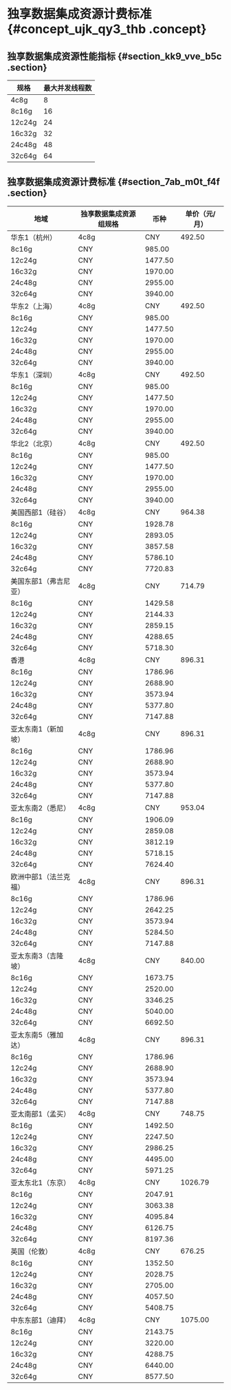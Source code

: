 # 独享数据集成资源计费标准 {#concept_ujk_qy3_thb .concept}

## 独享数据集成资源性能指标 {#section_kk9_vve_b5c .section}

|规格|最大并发线程数|
|--|-------|
|4c8g|8|
|8c16g|16|
|12c24g|24|
|16c32g|32|
|24c48g|48|
|32c64g|64|

## 独享数据集成资源计费标准 {#section_7ab_m0t_f4f .section}

|地域|独享数据集成资源组规格|币种|单价（元/月）|
|--|-----------|--|-------|
|华东1（杭州）|4c8g|CNY|492.50|
|8c16g|CNY|985.00|
|12c24g|CNY|1477.50|
|16c32g|CNY|1970.00|
|24c48g|CNY|2955.00|
|32c64g|CNY|3940.00|
|华东2（上海）|4c8g|CNY|492.50|
|8c16g|CNY|985.00|
|12c24g|CNY|1477.50|
|16c32g|CNY|1970.00|
|24c48g|CNY|2955.00|
|32c64g|CNY|3940.00|
|华东1（深圳）|4c8g|CNY|492.50|
|8c16g|CNY|985.00|
|12c24g|CNY|1477.50|
|16c32g|CNY|1970.00|
|24c48g|CNY|2955.00|
|32c64g|CNY|3940.00|
|华北2（北京）|4c8g|CNY|492.50|
|8c16g|CNY|985.00|
|12c24g|CNY|1477.50|
|16c32g|CNY|1970.00|
|24c48g|CNY|2955.00|
|32c64g|CNY|3940.00|
|美国西部1（硅谷）|4c8g|CNY|964.38|
|8c16g|CNY|1928.78|
|12c24g|CNY|2893.05|
|16c32g|CNY|3857.58|
|24c48g|CNY|5786.10|
|32c64g|CNY|7720.83|
|美国东部1（弗吉尼亚）|4c8g|CNY|714.79|
|8c16g|CNY|1429.58|
|12c24g|CNY|2144.33|
|16c32g|CNY|2859.15|
|24c48g|CNY|4288.65|
|32c64g|CNY|5718.30|
|香港|4c8g|CNY|896.31|
|8c16g|CNY|1786.96|
|12c24g|CNY|2688.90|
|16c32g|CNY|3573.94|
|24c48g|CNY|5377.80|
|32c64g|CNY|7147.88|
|亚太东南1（新加坡）|4c8g|CNY|896.31|
|8c16g|CNY|1786.96|
|12c24g|CNY|2688.90|
|16c32g|CNY|3573.94|
|24c48g|CNY|5377.80|
|32c64g|CNY|7147.88|
|亚太东南2（悉尼）|4c8g|CNY|953.04|
|8c16g|CNY|1906.09|
|12c24g|CNY|2859.08|
|16c32g|CNY|3812.19|
|24c48g|CNY|5718.15|
|32c64g|CNY|7624.40|
|欧洲中部1（法兰克福）|4c8g|CNY|896.31|
|8c16g|CNY|1786.96|
|12c24g|CNY|2642.25|
|16c32g|CNY|3573.94|
|24c48g|CNY|5284.50|
|32c64g|CNY|7147.88|
|亚太东南3（吉隆坡）|4c8g|CNY|840.00|
|8c16g|CNY|1673.75|
|12c24g|CNY|2520.00|
|16c32g|CNY|3346.25|
|24c48g|CNY|5040.00|
|32c64g|CNY|6692.50|
|亚太东南5（雅加达）|4c8g|CNY|896.31|
|8c16g|CNY|1786.96|
|12c24g|CNY|2688.90|
|16c32g|CNY|3573.94|
|24c48g|CNY|5377.80|
|32c64g|CNY|7147.88|
|亚太南部1（孟买）|4c8g|CNY|748.75|
|8c16g|CNY|1492.50|
|12c24g|CNY|2247.50|
|16c32g|CNY|2986.25|
|24c48g|CNY|4495.00|
|32c64g|CNY|5971.25|
|亚太东北1（东京）|4c8g|CNY|1026.79|
|8c16g|CNY|2047.91|
|12c24g|CNY|3063.38|
|16c32g|CNY|4095.84|
|24c48g|CNY|6126.75|
|32c64g|CNY|8197.36|
|英国（伦敦）|4c8g|CNY|676.25|
|8c16g|CNY|1352.50|
|12c24g|CNY|2028.75|
|16c32g|CNY|2705.00|
|24c48g|CNY|4057.50|
|32c64g|CNY|5408.75|
|中东东部1（迪拜）|4c8g|CNY|1075.00|
|8c16g|CNY|2143.75|
|12c24g|CNY|3220.00|
|16c32g|CNY|4288.75|
|24c48g|CNY|6440.00|
|32c64g|CNY|8577.50|

